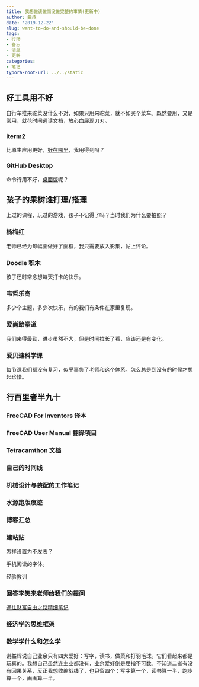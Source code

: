 ```yaml
---
title: 我想做该做而没做完整的事情(更新中)
author: 曲政
date: '2019-12-22'
slug: want-to-do-and-should-be-done
tags:
- 行动
- 备忘
- 清单
- 更新
categories:
- 笔记
typora-root-url: ../../static
---
```


## 好工具用不好

自行车推来驼菜没什么不对，如果只用来驼菜，就不如买个菜车。既然要用，又是常用，就花时间通读文档，放心血展现刀刃。

### iterm2

比原生应用更好，[好在哪里](https://iterm2.com/features.html)，我用得到吗？

### GitHub Desktop

命令行用不好，[桌面版](https://help.github.com/en/desktop/getting-started-with-github-desktop)呢？

## 孩子的果树谁打理/搭理

上过的课程，玩过的游戏，孩子不记得了吗？当时我们为什么要拍照？

### 杨梅红

老师已经为每幅画做好了画框，我只需要放入影集，帖上评论。

### Doodle 积木

孩子还时常念想每天打卡的快乐。

### 韦哲乐高

多少个主题，多少次快乐，有的我们有条件在家里复现。

### 爱尚跆拳道

我们来得最勤，进步虽然不大，但是时间拉长了看，应该还是有变化。

### 爱贝迪科学课

每节课我们都没有复习，似乎辜负了老师和这个体系。怎么总是到没有的时候才想起珍惜。

## 行百里者半九十

### FreeCAD For Inventors 译本

### FreeCAD User Manual 翻译项目

### Tetracamthon 文档

### 自己的时间线

### 机械设计与装配的工作笔记

### 水源跑版痕迹

### 博客汇总

### 建站贴

怎样设置为不发表？

手机阅读的字体。



经验教训

### 回答李笑来老师给我们的提问

[通往财富自由之路精细笔记](https://github.com/apachecn/the-way-to-wealth-freedom-notes)

### 经济学的思维框架

### 数学学什么和怎么学




谢益辉说自己业余只有四大爱好：写字，读书，做菜和打羽毛球。它们看起来都是玩真的。我想自己虽然连主业都没有，业余爱好倒是屈指不可数。不知道二者有没有因果关系，反正我想收缩战线了，也只留四个：写字算一个，读书算一半，跑步算一个，画画算一半。


